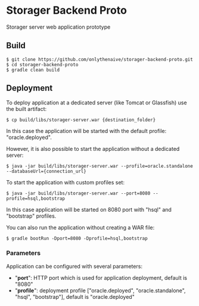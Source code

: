 # Storager Backend Proto
Storager server web application prototype

## Build
```
$ git clone https://github.com/onlythenaive/storager-backend-proto.git
$ cd storager-backend-proto
$ gradle clean build
```

## Deployment
To deploy application at a dedicated server (like Tomcat or Glassfish) use the built artifact:
```
$ cp build/libs/storager-server.war {destination_folder}
```
In this case the application will be started with the default profile: "oracle.deployed".

However, it is also possible to start the application without a dedicated server:
```
$ java -jar build/libs/storager-server.war --profile=oracle.standalone --databaseUrl={connection_url}
```

To start the application with custom profiles set:
```
$ java -jar build/libs/storager-server.war --port=8080 --profile=hsql,bootstrap
```
In this case application will be started on 8080 port with "hsql" and "bootstrap" profiles.

You can also run the application without creating a WAR file:
```
$ gradle bootRun -Dport=8080 -Dprofile=hsql,bootstrap
```

### Parameters
Application can be configured with several parameters:
* "**port**": HTTP port which is used for application deployment, default is "8080"
* "**profile**": deployment profile ["oracle.deployed", "oracle.standalone", "hsql", "bootstrap"], default is "oracle.deployed"
